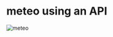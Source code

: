 # meteo using an API
![meteo](https://user-images.githubusercontent.com/22420836/35938604-e896e8c6-0c49-11e8-9480-e3f95407b96f.png)
